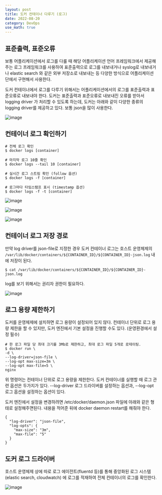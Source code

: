 ```yaml
---
layout: post
title: 도커 컨테이너 다루기 (로그)
date: 2022-08-20
category: DevOps
use_math: true
---
```



## 표준출력, 표준오류 

보통 어플리케이션에서 로그를 다룰 때 해당 어플리케이션 언어 프레임워크에서 제공해주는 로그 프레임워크를 사용하여 표준출력으로 로그를 내보내거나 syslog로 내보내거나 elastic search 와 같은 외부 저장소로 내보내는 등 다양한 방식으로 어플리케이션 단에서 구현해서 사용한다. 

도커 컨테이너에서 로그를 다루기 위해서는 어플리케이션에서의 로그를 표준출력과 표준오류로 내보내야 한다. 도커는 표준출력과 표준오류로 내보내진 오류를 받아서 logging driver 가 처리할 수 있도록 하는데, 도커는 아래와 같이 다양한 종류의 logging driver를 제공하고 있다. 보통 json을 많이 사용한다. 

![image](https://user-images.githubusercontent.com/61526722/185731240-5a5c0deb-eb2a-43d9-b224-a3090ac0304e.png)



## 컨테이너 로그 확인하기


```
# 전체 로그 확인
$ docker logs [container]

# 마지막 로그 10줄 확인
$ docker logs --tail 10 [container]

# 실시간 로그 스트림 확인 (follow 옵션)
$ docker logs -f [container]

# 로그마다 타임스탬프 표시 (timestamp 옵션) 
$ docker logs -f -t [container]
```

![image](https://user-images.githubusercontent.com/61526722/185781227-d14d128f-e5cb-413d-9da0-952d3079507f.png)

![image](https://user-images.githubusercontent.com/61526722/185781267-d69515d4-cc9f-4b27-bb75-defb93a45dd8.png)

![image](https://user-images.githubusercontent.com/61526722/185781281-38bc1b5d-8a60-4a11-9efc-0eefd1cc22a9.png)



## 컨테이너 로그 저장 경로

만약 log driver를 json-file로 지정한 경우 도커 컨테이너 로그는 호스트 운영체제의 `/var/lib/docker/containers/${CONTAINER_ID}/${CONTAINER_ID}-json.log` 내에 저장이 된다. 

```
$ cat /var/lib/docker/containers/${CONTAINER_ID}/${CONTAINER_ID}-json.log
```

log를 보기 위해서는 권리자 권한이 필요하다. 

![image](https://user-images.githubusercontent.com/61526722/185781343-bb39d1e0-9628-49bf-a437-56148caa15b9.png)


## 로그 용량 제한하기

도커를 운영체제에 설치하면 로그 용량이 설정되어 있지 않다. 컨테이너 단위로 로그 용량 제한을 할 수 있지만, 도커 엔진에서 기본 설정을 진행할 수도 있다. (운영환경에서 설정 필수)

```
# 한 로그 파일 당 최대 크기를 3Mb로 제한하고, 최대 로그 파일 5개로 로테이팅.
$ docker run \
-d \
--log-driver=json-file \
--log-opt max-size=3m \
--log-opt max-file=5 \
nginx
```

위 명령어는 컨테이너 단위로 로그 용량을 제한한다. 도커 컨테이너를 실행할 때 로그 관련 옵션은 두가지가 있다. --log-driver 로그 드라이버를 설정하는 옵션과, --log-opt 로그 옵션을 설정하는 옵션이 있다. 

도커 엔진에서 설정을 변경하려면 /etc/docker/daemon.json 파일에 아래와 같은 형태로 설정해주면된다. 내용을 적어준 뒤에 docker daemon restart를 해줘야 한다. 

```
{
  "log-driver": "json-file",
  "log-opts": {
    "max-size": "3m",
    "max-file": "5"
  }
}
```


## 도커 로그 드라이버

호스트 운영체제 상에 따로 로그 에이전트(fluentd 등)를 통해 중앙화된 로그 시스템 (elastic search, cloudwatch) 에 로그를 적재하여 전체 컨테이너의 로그를 확인한다. 

![image](https://user-images.githubusercontent.com/61526722/185731623-b20572a5-dbf9-49ec-827a-34765af8f153.png)

